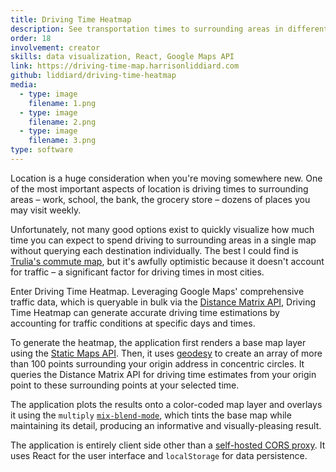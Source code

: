 ```yaml
---
title: Driving Time Heatmap
description: See transportation times to surrounding areas in different traffic conditions
order: 18
involvement: creator
skills: data visualization, React, Google Maps API
link: https://driving-time-map.harrisonliddiard.com
github: liddiard/driving-time-heatmap
media:
  - type: image
    filename: 1.png
  - type: image
    filename: 2.png
  - type: image
    filename: 3.png
type: software
---
```


Location is a huge consideration when you're moving somewhere new. One of the most important aspects of location is driving times to surrounding areas – work, school, the bank, the grocery store – dozens of places you may visit weekly.

Unfortunately, not many good options exist to quickly visualize how much time you can expect to spend driving to surrounding areas in a single map without querying each destination individually. The best I could find is [Trulia's commute map](http://on.trulia.com/2x1IVLW), but it's awfully optimistic because it doesn't account for traffic – a significant factor for driving times in most cities.

Enter Driving Time Heatmap. Leveraging Google Maps' comprehensive traffic data, which is queryable in bulk via the [Distance Matrix API](https://developers.google.com/maps/documentation/distance-matrix), Driving Time Heatmap can generate accurate driving time estimations by accounting for traffic conditions at specific days and times.

To generate the heatmap, the application first renders a base map layer using the [Static Maps API](https://developers.google.com/maps/documentation/static-maps/). Then, it uses [geodesy](https://www.npmjs.com/package/geodesy) to create an array of more than 100 points surrounding your origin address in concentric circles. It queries the Distance Matrix API for driving time estimates from your origin point to these surrounding points at your selected time. 

The application plots the results onto a color-coded map layer and overlays it using the `multiply` [`mix-blend-mode`](https://developer.mozilla.org/en-US/docs/Web/CSS/mix-blend-mode), which tints the base map while maintaining its detail, producing an informative and visually-pleasing result.

The application is entirely client side other than a [self-hosted CORS proxy](https://github.com/Rob--W/cors-anywhere). It uses React for the user interface and `localStorage` for data persistence.
